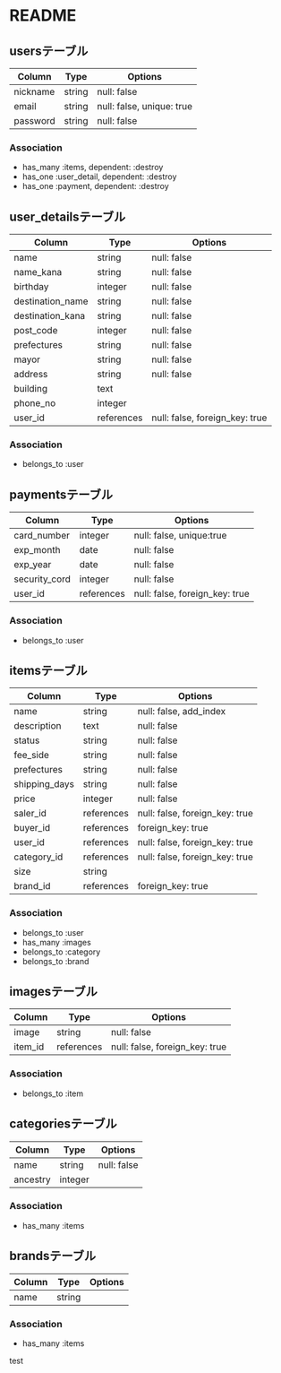 # README

## usersテーブル

|Column|Type|Options|
|------|----|-------|
| nickname | string | null: false|
| email | string | null: false, unique: true |
| password | string | null: false |

### Association
- has_many :items, dependent: :destroy
- has_one :user_detail, dependent: :destroy
- has_one :payment, dependent: :destroy


## user_detailsテーブル

|Column|Type|Options|
|------|----|-------|
| name | string | null: false |
| name_kana | string | null: false |
| birthday | integer | null: false |
| destination_name | string | null: false |
| destination_kana | string | null: false |
| post_code | integer | null: false |
| prefectures | string | null: false |
| mayor | string | null: false |
| address | string | null: false |
| building | text |  |
| phone_no | integer |  |
| user_id |references|null: false, foreign_key: true|

### Association
- belongs_to :user


## paymentsテーブル

|Column|Type|Options|
|------|----|-------|
| card_number | integer | null: false, unique:true |
| exp_month | date | null: false |
| exp_year | date | null: false |
| security_cord | integer | null: false |
| user_id |references|null: false, foreign_key: true|

### Association
- belongs_to :user


## itemsテーブル

|Column|Type|Options|
|------|----|-------|
| name | string | null: false, add_index |
| description | text | null: false |
| status | string | null: false |
| fee_side | string | null: false |
| prefectures | string | null: false |
| shipping_days | string | null: false |
| price | integer | null: false |
| saler_id |references|null: false, foreign_key: true|
| buyer_id | references|foreign_key: true|
| user_id |references|null: false, foreign_key: true|
| category_id |references|null: false, foreign_key: true|
| size | string |  |
| brand_id |references|foreign_key: true|

### Association
- belongs_to :user
- has_many :images
- belongs_to :category
- belongs_to :brand


## imagesテーブル

|Column|Type|Options|
|------|----|-------|
| image | string | null: false |
| item_id |references|null: false, foreign_key: true|

### Association
- belongs_to :item


## categoriesテーブル

|Column|Type|Options|
|------|----|-------|
| name | string | null: false |
| ancestry | integer ||

### Association
- has_many :items


## brandsテーブル

|Column|Type|Options|
|------|----|-------|
| name | string ||

### Association
- has_many :items




test